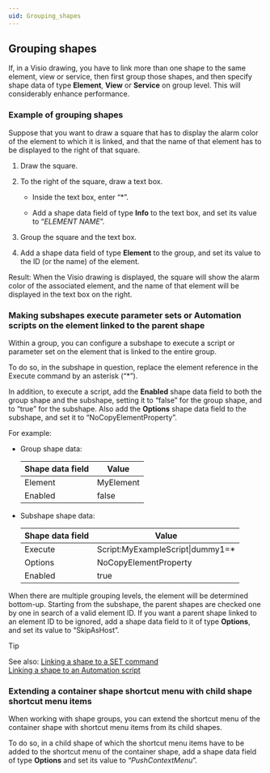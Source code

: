```yaml
---
uid: Grouping_shapes
---
```


## Grouping shapes

If, in a Visio drawing, you have to link more than one shape to the same element, view or service, then first group those shapes, and then specify shape data of type **Element**, **View** or **Service** on group level. This will considerably enhance performance.

### Example of grouping shapes

Suppose that you want to draw a square that has to display the alarm color of the element to which it is linked, and that the name of that element has to be displayed to the right of that square.

1. Draw the square.

2. To the right of the square, draw a text box.

    - Inside the text box, enter “\*”.

    - Add a shape data field of type **Info** to the text box, and set its value to “*ELEMENT NAME*”.

3. Group the square and the text box.

4. Add a shape data field of type **Element** to the group, and set its value to the ID (or the name) of the element.

Result: When the Visio drawing is displayed, the square will show the alarm color of the associated element, and the name of that element will be displayed in the text box on the right.

### Making subshapes execute parameter sets or Automation scripts on the element linked to the parent shape

Within a group, you can configure a subshape to execute a script or parameter set on the element that is linked to the entire group.

To do so, in the subshape in question, replace the element reference in the Execute command by an asterisk (“\*”).

In addition, to execute a script, add the **Enabled** shape data field to both the group shape and the subshape, setting it to “false” for the group shape, and to “true” for the subshape. Also add the **Options** shape data field to the subshape, and set it to “NoCopyElementProperty”.

For example:

- Group shape data:

    | Shape data field | Value     |
    |--------------------|-----------|
    | Element            | MyElement |
    | Enabled            | false     |

- Subshape shape data:

    | Shape data field | Value                             |
    |--------------------|-----------------------------------|
    | Execute            | Script:MyExampleScript\|dummy1=\* |
    | Options            | NoCopyElementProperty             |
    | Enabled            | true                              |

When there are multiple grouping levels, the element will be determined bottom-up. Starting from the subshape, the parent shapes are checked one by one in search of a valid element ID. If you want a parent shape linked to an element ID to be ignored, add a shape data field to it of type **Options**, and set its value to “SkipAsHost”.

> [!TIP]
> See also:
> [Linking a shape to a SET command](Linking_a_shape_to_a_SET_command.md)<br> [Linking a shape to an Automation script](Linking_a_shape_to_an_Automation_script.md)

### Extending a container shape shortcut menu with child shape shortcut menu items

When working with shape groups, you can extend the shortcut menu of the container shape with shortcut menu items from its child shapes.

To do so, in a child shape of which the shortcut menu items have to be added to the shortcut menu of the container shape, add a shape data field of type **Options** and set its value to “*PushContextMenu*”.
